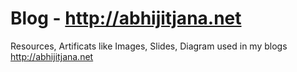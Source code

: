 # Blog  - http://abhijitjana.net
Resources, Artificats like Images, Slides, Diagram used in my blogs http://abhijitjana.net

